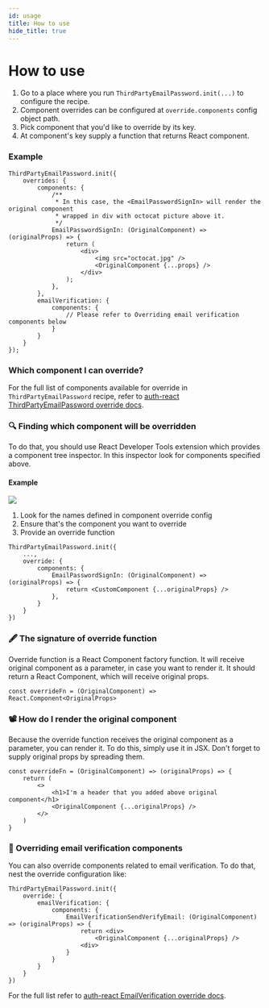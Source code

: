 ```yaml
---
id: usage
title: How to use
hide_title: true
---
```


# How to use

1. Go to a place where you run `ThirdPartyEmailPassword.init(...)` to configure the recipe.
2. Component overrides can be configured at `override.components` config object path.
3. Pick component that you'd like to override by its key.
4. At component's key supply a function that returns React component.

### Example
<!--DOCUSAURUS_CODE_TABS-->
<!--ReactJS-->
```tsx
ThirdPartyEmailPassword.init({
    overrides: {
        components: {
            /**
             * In this case, the <EmailPasswordSignIn> will render the original component
             * wrapped in div with octocat picture above it.
             */
            EmailPasswordSignIn: (OriginalComponent) => (originalProps) => {
                return (
                    <div>
                        <img src="octocat.jpg" />
                        <OriginalComponent {...props} />
                    </div>
                );
            },
        },
        emailVerification: {
            components: {
                // Please refer to Overriding email verification components below
            }
        }
    }
});
```
<!--END_DOCUSAURUS_CODE_TABS-->

### Which component I can override?
For the full list of components available for override in `ThirdPartyEmailPassword` recipe, refer to
[auth-react ThirdPartyEmailPassword override docs](/docs/auth-react/docs/thirdpartyemailpassword/override/components).

### 🔍 Finding which component will be overridden
To do that, you should use React Developer Tools extension which provides a component tree inspector.
In this inspector look for components specified above.

#### Example
<img src="/docs/static/assets/emailpassword/override/find-component.png" />

1. Look for the names defined in component override config
2. Ensure that's the component you want to override
3. Provide an override function

<!--DOCUSAURUS_CODE_TABS-->
<!--ReactJS-->
```tsx
ThirdPartyEmailPassword.init({
    ...,
    override: {
        components: {
            EmailPasswordSignIn: (OriginalComponent) => (originalProps) => {
                return <CustomComponent {...originalProps} />
            },
        }
    }
})
```
<!--END_DOCUSAURUS_CODE_TABS-->

### 🖋️ The signature of override function
Override function is a React Component factory function. It will receive original component
as a parameter, in case you want to render it. It should return a React Component, which will receive
original props.

```tsx
const overrideFn = (OriginalComponent) => React.Component<OriginalProps>
```

### 📽️ How do I render the original component
Because the override function receives the original component as a parameter,
you can render it. To do this, simply use it in JSX. Don't forget to supply original props
by spreading them.

```tsx
const overrideFn = (OriginalComponent) => (originalProps) => {
    return (
        <>
            <h1>I'm a header that you added above original component</h1>
            <OriginalComponent {...originalProps} />
        </>
    )
}
```

### 📧 Overriding email verification components
You can also override components related to email verification.
To do that, nest the override configuration like:

<!--DOCUSAURUS_CODE_TABS-->
<!--ReactJS-->
```tsx
ThirdPartyEmailPassword.init({
    override: {
        emailVerification: {
            components: {
                EmailVerificationSendVerifyEmail: (OriginalComponent) => (originalProps) => {
                    return <div>
                        <OriginalComponent {...originalProps} />
                    <div>
                }
            }
        }
    }
})
```
<!--END_DOCUSAURUS_CODE_TABS-->

For the full list refer to [auth-react EmailVerification override docs](/docs/auth-react/docs/emailverification/override/components).

